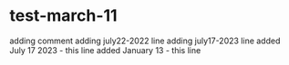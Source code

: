 # test-march-11
adding comment
adding july22-2022 line
adding july17-2023 line
added July 17 2023 - this line 
added January 13 - this line 
